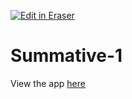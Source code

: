 <p><a target="_blank" href="https://app.eraser.io/workspace/2t1qZMTObvEXunLBE1zX" id="edit-in-eraser-github-link"><img alt="Edit in Eraser" src="https://firebasestorage.googleapis.com/v0/b/second-petal-295822.appspot.com/o/images%2Fgithub%2FOpen%20in%20Eraser.svg?alt=media&amp;token=968381c8-a7e7-472a-8ed6-4a6626da5501"></a></p>

# Summative-1
View the app [here]([﻿summative-1.streamlit.app/](https://summative-1.streamlit.app/))



<!--- Eraser file: https://app.eraser.io/workspace/2t1qZMTObvEXunLBE1zX --->